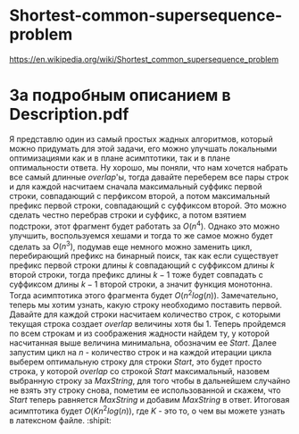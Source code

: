 # Shortest-common-supersequence-problem
https://en.wikipedia.org/wiki/Shortest_common_supersequence_problem

# За подробным описанием в Description.pdf

Я представлю один из самый простых жадных алгоритмов, который можно придумать для этой задачи, его можно улучшать локальными оптимизациями как и в плане асимптотики, так и в плане оптимальности ответа.
Ну хорошо, мы поняли, что нам хочется набрать все самый длинные $overlap$'ы, тогда давайте переберем все пары строк и для каждой насчитаем сначала максимальный суффикс первой строки, совпадающий с перфиксом второй, а потом максимальный префикс первой строки, совпадающий с суффиксом второй. Это можно сделать честно перебрав строки и суффикс, а потом взятием подстроки, этот фрагмент будет работать за $O(n^4)$. Однако это можно улучшить, воспользуемся хешами и тогда то же самое можно будет сделать за $O(n^3)$, подумав еще немного можно заменить цикл, перебирающий префикс на бинарный поиск, так как если существует префикс первой строки длины $k$ совпадающий с суффиксом длины $k$ второй строки, тогда префикс длины $k-1$ тоже будет совпадать с суффиксом длины $k-1$ второй строки, а значит функция монотонна. Тогда асимптотика этого фрагмента будет $O(n^2log(n))$.
Замечательно, теперь мы хотим узнать, какую строку необходимо поставить первой. Давайте для каждой строки насчитаем количество строк, с которыми текущая строка создает $overlap$ величины хотя бы $1$. Теперь пройдемся по всем строкам и из соображения жадности найдем ту, у которой насчитанная выше величина минимальна, обозначим ее $Start$. Далее запустим цикл на $n$ - количество строк и на каждой итерации цикла выберем оптимальную строку для строки $Start$, это будет просто строка, у которой $overlap$ со строкой $Start$ максимальный, назовем выбранную строку за $MaxString$, для того чтобы в дальнейшем случайно не взять эту строку снова, пометим ее
использованной и скажем, что $Start$ теперь равняется $MaxString$ и добавим $MaxString$ в ответ.
Итоговая асимптотика будет $O(Kn^2log(n))$, где $K$ - это то, о чем вы можете узнать в латексном файле.
:shipit:


